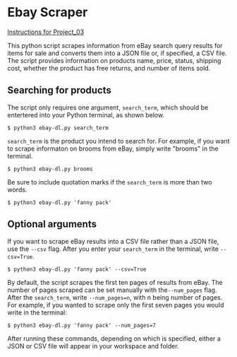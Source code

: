 # Ebay Scraper

[Instructions for Project_03](https://github.com/mikeizbicki/cmc-csci040/tree/2022fall/project_03)

This python script scrapes information from eBay search query results for items for sale and converts them into a JSON file or, if specified, a CSV file. The script provides information on products name, price, status, shipping cost, whether the product has free returns, and number of items sold.

## Searching for products

The script only requires one argument, <code>search_term</code>, which should be entertered into your Python terminal, as shown below.

```
$ python3 ebay-dl.py search_term
```

<code>search_term</code> is the product you intend to search for. For example, if you want to scrape informaton on brooms from eBay, simply write "brooms" in the terminal.

```
$ python3 ebay-dl.py brooms
```

Be sure to include quotation marks if the <code>search_term</code> is more than two words.

```
$ python3 ebay-dl.py 'fanny pack'
```

## Optional arguments

If you want to scrape eBay results into a CSV file rather than a JSON file, use the <code>--csv</code> flag. After you enter your <code>search_term</code> in the terminal, write <code>--csv=True</code>.

```
$ python3 ebay-dl.py 'fanny pack' --csv=True
```

By default, the script scrapes the first ten pages of results from eBay. The number of pages scraped can be set manually with the<code>--num_pages</code> flag. After the <code>search_term</code>,  write <code>--num_pages=n</code>, with n being number of pages. For example, if you wanted to scrape only the first seven pages you would write in the terminal:

```
$ python3 ebay-dl.py 'fanny pack' --num_pages=7
```

After running these commands, depending on which is specified, either a JSON or CSV file will appear in your workspace and folder.